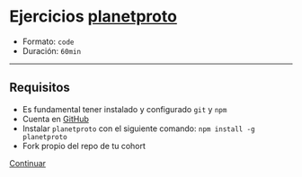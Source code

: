 # Ejercicios [planetproto](https://github.com/sporto/planetproto)

* Formato: `code`
* Duración: `60min`

***

## Requisitos

* Es fundamental tener instalado y configurado `git` y `npm`
* Cuenta en [GitHub](https://github.com/)
* Instalar `planetproto` con el siguiente comando: `npm install -g planetproto`
* Fork propio del repo de tu cohort

[Continuar](../05-solucionario/01-learnyouparadigms-planetproto.md)
